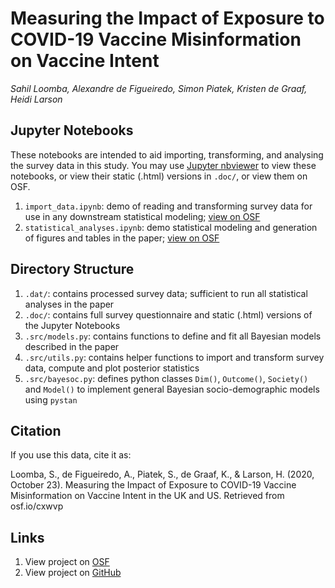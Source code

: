 # Measuring the Impact‌ ‌of‌ ‌Exposure‌ ‌to‌ ‌COVID-19‌ ‌Vaccine‌ ‌Misinformation‌ ‌on‌ Vaccine Intent
*Sahil Loomba, Alexandre de Figueiredo, Simon Piatek, Kristen de Graaf, Heidi Larson*

## Jupyter Notebooks
These notebooks are intended to aid importing, transforming, and analysing the survey data in this study. You may use [Jupyter nbviewer](https://nbviewer.jupyter.org/) to view these notebooks, or view their static (.html) versions in `.doc/`, or view them on OSF.

1. `import_data.ipynb`: demo of reading and transforming survey data for use in any downstream statistical modeling; [view on OSF](https://osf.io/ej4c6/)
2. `statistical_analyses.ipynb`: demo statistical modeling and generation of figures and tables in the paper; [view on OSF](https://osf.io/b3qkc/)

## Directory Structure
1. `.dat/`: contains processed survey data; sufficient to run all statistical analyses in the paper
2. `.doc/`: contains full survey questionnaire and static (.html) versions of the Jupyter Notebooks
3. `.src/models.py`: contains functions to define and fit all Bayesian models described in the paper
4. `.src/utils.py`: contains helper functions to import and transform survey data, compute and plot posterior statistics
5. `.src/bayesoc.py`: defines python classes `Dim()`, `Outcome()`, `Society()` and `Model()` to implement general Bayesian socio-demographic models using `pystan`

## Citation
If you use this data, cite it as:

Loomba, S., de Figueiredo, A., Piatek, S., de Graaf, K., & Larson, H. (2020, October 23). Measuring the Impact‌ ‌of‌ ‌Exposure‌ ‌to‌ ‌COVID-19‌ ‌Vaccine‌ ‌Misinformation‌ ‌on‌ Vaccine Intent in the UK and US. Retrieved from osf.io/cxwvp

## Links
1. View project on [OSF](https://osf.io/cxwvp/)
2. View project on [GitHub](https://github.com/sloomba/covid19-misinfo/)